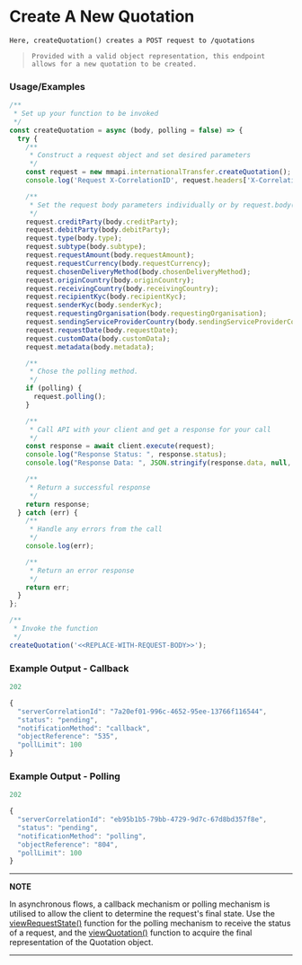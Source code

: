 # Create A New Quotation

`Here, createQuotation() creates a POST request to /quotations`

> `Provided with a valid object representation, this endpoint allows for a new quotation to be created.`

### Usage/Examples

```javascript
/**
 * Set up your function to be invoked
 */
const createQuotation = async (body, polling = false) => {
  try {
    /**
     * Construct a request object and set desired parameters
     */
    const request = new mmapi.internationalTransfer.createQuotation();
    console.log('Request X-CorrelationID', request.headers['X-CorrelationID']);

    /**
     * Set the request body parameters individually or by request.body(body);
     */
    request.creditParty(body.creditParty);
    request.debitParty(body.debitParty);
    request.type(body.type);
    request.subtype(body.subtype);
    request.requestAmount(body.requestAmount);
    request.requestCurrency(body.requestCurrency);
    request.chosenDeliveryMethod(body.chosenDeliveryMethod);
    request.originCountry(body.originCountry);
    request.receivingCountry(body.receivingCountry);
    request.recipientKyc(body.recipientKyc);
    request.senderKyc(body.senderKyc);
    request.requestingOrganisation(body.requestingOrganisation);
    request.sendingServiceProviderCountry(body.sendingServiceProviderCountry);
    request.requestDate(body.requestDate);
    request.customData(body.customData);
    request.metadata(body.metadata);

    /**
     * Chose the polling method.
     */
    if (polling) {
      request.polling();
    }

    /**
     * Call API with your client and get a response for your call
     */
    const response = await client.execute(request);
    console.log("Response Status: ", response.status);
    console.log("Response Data: ", JSON.stringify(response.data, null, 4));

    /**
     * Return a successful response
     */
    return response;
  } catch (err) {
    /**
     * Handle any errors from the call
     */
    console.log(err);

    /**
     * Return an error response
     */
    return err;
  }
};

/**
 * Invoke the function
 */
createQuotation('<<REPLACE-WITH-REQUEST-BODY>>');
```

### Example Output - Callback

```javascript
202

{
  "serverCorrelationId": "7a20ef01-996c-4652-95ee-13766f116544",
  "status": "pending",
  "notificationMethod": "callback",
  "objectReference": "535",
  "pollLimit": 100
}
```

### Example Output - Polling

```javascript
202

{
  "serverCorrelationId": "eb95b1b5-79bb-4729-9d7c-67d8bd357f8e",
  "status": "pending",
  "notificationMethod": "polling",
  "objectReference": "804",
  "pollLimit": 100
}
```

---

**NOTE**

In asynchronous flows, a callback mechanism or polling mechanism is utilised to allow the client to determine the request's final state. Use the [viewRequestState()](viewRequestState.Readme.md) function for the polling mechanism to receive the status of a request, and the [viewQuotation()](viewQuotation.Readme.md) function to acquire the final representation of the Quotation object.

---